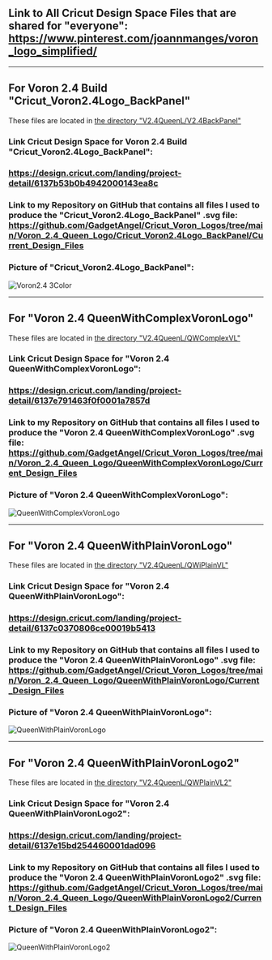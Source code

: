 ## Link to All Cricut Design Space Files that are shared for "everyone": https://www.pinterest.com/joannmanges/voron_logo_simplified/

---

## For Voron 2.4 Build "Cricut_Voron2.4Logo_BackPanel"

These files are located in [the directory "V2.4QueenL/V2.4BackPanel"](.\V2.4BackPanel)

### Link Cricut Design Space for Voron 2.4 Build "Cricut_Voron2.4Logo_BackPanel":
### https://design.cricut.com/landing/project-detail/6137b53b0b4942000143ea8c

### Link to my Repository on GitHub that contains all files I used to produce the "Cricut_Voron2.4Logo_BackPanel" .svg file: https://github.com/GadgetAngel/Cricut_Voron_Logos/tree/main/Voron_2.4_Queen_Logo/Cricut_Voron2.4Logo_BackPanel/Current_Design_Files

### Picture of "Cricut_Voron2.4Logo_BackPanel":
![Voron2.4 3Color](../images/V2.4_3Color.jpg)

---

## For "Voron 2.4 QueenWithComplexVoronLogo"

These files are located in [the directory "V2.4QueenL/QWComplexVL"](.\QWComplexVL)

### Link Cricut Design Space for "Voron 2.4 QueenWithComplexVoronLogo":
### https://design.cricut.com/landing/project-detail/6137e791463f0f0001a7857d

### Link to my Repository on GitHub that contains all files I used to produce the "Voron 2.4 QueenWithComplexVoronLogo" .svg file: https://github.com/GadgetAngel/Cricut_Voron_Logos/tree/main/Voron_2.4_Queen_Logo/QueenWithComplexVoronLogo/Current_Design_Files

### Picture of "Voron 2.4 QueenWithComplexVoronLogo":
![QueenWithComplexVoronLogo](../images/QWComplexVL.jpg)

---

## For "Voron 2.4 QueenWithPlainVoronLogo"

These files are located in [the directory "V2.4QueenL/QWiPlainVL"](.\QWiPlainVL)

### Link Cricut Design Space for "Voron 2.4 QueenWithPlainVoronLogo":
### https://design.cricut.com/landing/project-detail/6137c0370806ce00019b5413

### Link to my Repository on GitHub that contains all files I used to produce the "Voron 2.4 QueenWithPlainVoronLogo" .svg file: https://github.com/GadgetAngel/Cricut_Voron_Logos/tree/main/Voron_2.4_Queen_Logo/QueenWithPlainVoronLogo/Current_Design_Files

### Picture of "Voron 2.4 QueenWithPlainVoronLogo":
![QueenWithPlainVoronLogo](../images/QWPlainVL.png)

---

## For "Voron 2.4 QueenWithPlainVoronLogo2"

These files are located in [the directory "V2.4QueenL/QWPlainVL2"](.\QWPlainVL2)

### Link Cricut Design Space for "Voron 2.4 QueenWithPlainVoronLogo2":
### https://design.cricut.com/landing/project-detail/6137e15bd254460001dad096

### Link to my Repository on GitHub that contains all files I used to produce the "Voron 2.4 QueenWithPlainVoronLogo2" .svg file: https://github.com/GadgetAngel/Cricut_Voron_Logos/tree/main/Voron_2.4_Queen_Logo/QueenWithPlainVoronLogo2/Current_Design_Files

### Picture of "Voron 2.4 QueenWithPlainVoronLogo2":
![QueenWithPlainVoronLogo2](../images/QWPlainVL2.png)
